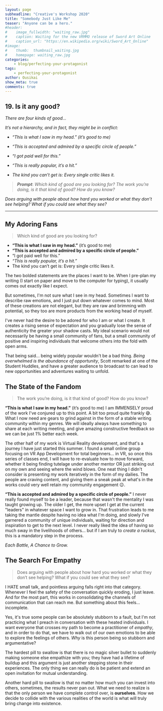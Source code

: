 ```yaml
---
layout: page
subheadline: "Creative's Workshop 2020"
title: "Somebody Just Like Me"
teaser: "Anyone can be a hero."
#header:
#    image_fullwidth: "waiting_raw.jpg"
#    caption: Waiting for the new VRMMO release of Sword Art Online
#    caption_url: "https://en.wikipedia.org/wiki/Sword_Art_Online"
#image:
#    thumb:  thumbnail_waiting.jpg
#    homepage: waiting_raw.jpg
categories:
    - blog/perfecting-your-protagonist
tags:
    - perfecting-your-protagonist
author: Ousikai
show_meta: true
comments: true
---
```

## 19. Is it any good?
*There are four kinds of good…*

*It’s not a hierarchy, and in fact, they might be in conflict:*

* *“This is what I saw in my head.” (it’s good to me)*

* *“This is accepted and admired by a specific circle of people.”*

* *“I got paid well for this.”*

* *“This is really popular, it’s a hit.”*

* *The kind you can’t get is: Every single critic likes it.*

> ***Prompt***: *Which kind of good are you looking for? The work you’re doing, is it that kind of good? How do you know?*

*Does arguing with people about how hard you worked or what they don’t see helping? What if you could see what they see?*

----
## My Adoring Fans

>  Which kind of good are you looking for?

* **“This is what I saw in my head.”** (it’s good to me)
* **“This is accepted and admired by a specific circle of people.”**
* “I got paid well for this.”
* *“This is really popular, it’s a hit.”*
* The kind you can’t get is: Every single critic likes it.

The two bolded statements are the places I want to be. When I pre-plan my writing (I start on paper and move to the computer for typing), it usually comes out exactly like I expect. 

But sometimes, I'm not sure what I see in my head. Sometimes I want to describe raw emotions, and I just put down whatever comes to mind. Most of these creations are not elegant, but they are raw and brimming with potential, so they too are more products from the working head of myself.

I've never had the desire to be adored for who I am or what I create. It creates a rising sense of expectation and you gradually lose the sense of authenticity the greater your shadow casts. My ideal scenario would not necessarily be having a small community of fans, but a small community of positive and inspiring individuals that welcome others into the fold with open arms. 

That being said... being widely popular wouldn't be a bad thing. *Being overwhelmed is the abundance of opportunity*, Scott remarked at one of the Student Huddles, and have a greater audience to broadcast to can lead to new opportunities and adventures waiting to unfold. 

## The State of the Fandom
> The work you’re doing, is it that kind of good? How do you know?

 **“This is what I saw in my head.”**  (it’s good to me)
I am IMMENSELY proud of the work I've conjured up to this point. A bit too proud quite frankly :sweat_smile:. What I now need are gears to grind against in the form of a stable writing community within my genres. We will ideally always have something to share at each writing meeting, and give amazing constructive feedback so we can be just 1% better each week. 

The other half of my work is Virtual Reality development, and that's a journey I have just started this summer. I found a small online group focusing on VR App Development for total beginners... in VR, so once this series of classes end, I will have to re-evaluate how to move forward, whether it being finding tutelage under another mentor OR just striking out on my own and seeing where the wind blows.  One neat thing I didn't consider is presenting my work iteratively in the form of my dailies. The people are craving content, and giving them a sneak peak at what's in the works could very well retain my community engagement :wink:.

 **“This is accepted and admired by a specific circle of people.”**
I never really found myself to be a leader, because that wasn't the mentality I was taught growing up. The older I get, the more upset I get at the current "leaders" in whatever space I want to grow in. That frustration leads to me taking the mantle despite having no idea what I'm doing, and slowly I've garnered a community of unique individuals, waiting for direction and inspiration to get to the next level. I never really liked the idea of having so much sway in the livelihoods of others...  but if I am truly to *create a ruckus*, this is a mandatory step in the process. 

*Each Battle, A Chance to Grow.*


## The Search For Empathy 
> Does arguing with people about how hard you worked or what they don’t see helping? What if you could see what they see?


I HATE small talk, and pointless arguing falls right into that category. Whenever I feel the safety of the conversation quickly eroding, I just leave. And for the most part, this works in consolidating the channels of communication that can reach me. But something about this feels... incomplete. 

Yes, it's true some people can be absolutely stubborn to a fault, but I'm not practicing what I preach in conversation with these heated individuals. I want everyone that crosses my path to become a practitioner of *empathy*, and in order to do that, we have to walk out of our own emotions to be able to explore the feelings of others. *Why* is this person being so stubborn and argumentative?  

The hardest pill to swallow is that there is no magic silver bullet to suddenly making someone else empathize with you; they have had a lifetime of buildup and this argument is just another stepping stone in their experiences. The only thing we can really do is be patient and extend an open invitation for mutual understanding. 

Another hard pill to swallow is that no matter how much you can invest into others, sometimes, the results never pan out. What we need to realize is that the only person we have complete control over, is **ourselves**. How we decide to collide with the various realities of the world is what will truly bring change into existence.